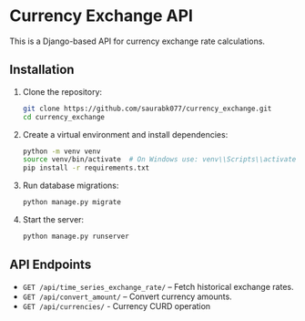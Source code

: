 # Currency Exchange API

This is a Django-based API for currency exchange rate calculations.

## Installation

1. Clone the repository:
   ```bash
   git clone https://github.com/saurabk077/currency_exchange.git
   cd currency_exchange
   ```

2. Create a virtual environment and install dependencies:
   ```bash
   python -m venv venv
   source venv/bin/activate  # On Windows use: venv\\Scripts\\activate
   pip install -r requirements.txt
   ```

3. Run database migrations:
   ```bash
   python manage.py migrate
   ```

4. Start the server:
   ```bash
   python manage.py runserver
   ```

## API Endpoints
- `GET /api/time_series_exchange_rate/` – Fetch historical exchange rates.
- `GET /api/convert_amount/` – Convert currency amounts.
- `GET /api/currencies/` - Currency CURD operation
